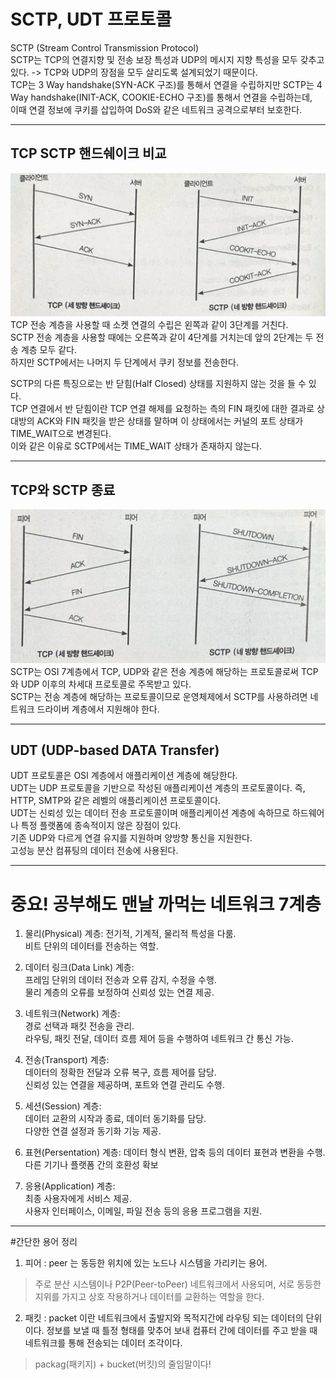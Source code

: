 # SCTP, UDT 프로토콜  
SCTP (Stream Control Transmission Protocol)  
SCTP는 TCP의 연결지향 및 전송 보장 특성과 UDP의 메시지 지향 특성을 모두 갖추고 있다. -> TCP와 UDP의 장점을 모두 살리도록 설계되었기 때문이다.  
TCP는 3 Way handshake(SYN-ACK 구조)를 통해서 연결을 수립하지만 SCTP는 4 Way handshake(INIT-ACK, COOKIE-ECHO 구조)를 통해서 연결을 수립하는데,  
이때 연결 정보에 쿠키를 삽입하여 DoS와 같은 네트워크 공격으로부터 보호한다.  

*****

## TCP SCTP 핸드쉐이크 비교
![tcpSctp](src/main/java/img/tcpSctp/handshake.png)
TCP 전송 계층을 사용할 때 소켓 연결의 수립은 왼쪽과 같이 3단계를 거친다.  
SCTP 전송 계층을 사용할 때에는 오른쪽과 같이 4단계를 거치는데 앞의 2단계는 두 전송 계층 모두 같다.  
하지만 SCTP에서는 나머지 두 단계에서 쿠키 정보를 전송한다.  

SCTP의 다른 특징으로는 반 닫힘(Half Closed) 상태를 지원하지 않는 것을 들 수 있다.  
TCP 연결에서 반 닫힘이란 TCP 연결 해제를 요청하는 측의 FIN 패킷에 대한 결과로 상대방의 ACK와 FIN 패킷을 받은 상태를 말하며 이 상태에서는 커널의 포트 상태가 TIME_WAIT으로 변경된다.  
이와 같은 이유로 SCTP에서는 TIME_WAIT 상태가 존재하지 않는다.  

*****
## TCP와 SCTP 종료  
![connectionEnd](src/main/java/img/tcpSctp/connectionEnd.png)
SCTP는 OSI 7계층에서 TCP, UDP와 같은 전송 계층에 해당하는 프로토콜로써 TCP와 UDP 이후의 차세대 프로토콜로 주목받고 있다.  
SCTP는 전송 계층에 해당하는 프로토콜이므로 운영체제에서 SCTP를 사용하려면 네트워크 드라이버 계층에서 지원해야 한다.  

*****
## UDT (UDP-based DATA Transfer) 
UDT 프로토콜은 OSI 계층에서 애플리케이션 계층에 해당한다.  
UDT는 UDP 프로토콜을 기반으로 작성된 애플리케이션 계층의 프로토콜이다. 즉, HTTP, SMTP와 같은 레벨의 애플리케이션 프로토콜이다.  
UDT는 신뢰성 있는 데이터 전송 프로토콜이며 애플리케이션 계층에 속하므로 하드웨어나 특정 플랫폼에 종속적이지 않은 장점이 있다.  
기존 UDP와 다르게 연결 유지를 지원하며 양방향 통신을 지원한다.  
고성능 분산 컴퓨팅의 데이터 전송에 사용된다.  

*****
# 중요! 공부해도 맨날 까먹는 네트워크 7계층 
1. 물리(Physical) 계층:
전기적, 기계적, 물리적 특성을 다룸.  
비트 단위의 데이터를 전송하는 역할.  

2. 데이터 링크(Data Link) 계층:  
프레임 단위의 데이터 전송과 오류 감지, 수정을 수행.  
물리 계층의 오류를 보정하여 신뢰성 있는 연결 제공.  

3. 네트워크(Network) 계층:  
경로 선택과 패킷 전송을 관리.  
라우팅, 패킷 전달, 데이터 흐름 제어 등을 수행하여 네트워크 간 통신 가능.  

4. 전송(Transport) 계층:  
데이터의 정확한 전달과 오류 복구, 흐름 제어를 담당.  
신뢰성 있는 연결을 제공하며, 포트와 연결 관리도 수행.    

5. 세션(Session) 계층:  
데이터 교환의 시작과 종료, 데이터 동기화를 담당.  
다양한 연결 설정과 동기화 기능 제공.  


6. 표현(Persentation) 계층:
데이터 형식 변환, 압축 등의 데이터 표현과 변환을 수행.  
다른 기기나 플랫폼 간의 호환성 확보  

7. 응용(Application) 계층:  
최종 사용자에게 서비스 제공.  
사용자 인터페이스, 이메일, 파일 전송 등의 응용 프로그램을 지원.  



*****

#간단한 용어 정리  
1. 피어 : peer 는 동등한 위치에 있는 노드나 시스템을 가리키는 용어.
> 주로 분산 시스템이나 P2P(Peer-toPeer) 네트워크에서 사용되며, 서로 동등한 지위를 가지고 상호 작용하거나 데이터를 교환하는 역할을 한다.  
2. 패킷 : packet 이란 네트워크에서 출발지와 목적지간에 라우팅 되는 데이터의 단위이다.  정보를 보낼 때 틀정 형태를 맞추어 보내 컴퓨터 간에 데이터를 주고 받을 때 네트워크를 통해 전송되는 데이터 조각이다.  
> packag(패키지) + bucket(버킷)의 줄임말이다!  
